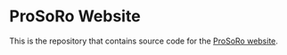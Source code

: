 # ProSoRo Website

This is the repository that contains source code for the [ProSoRo website](https://prosoro.github.io).

